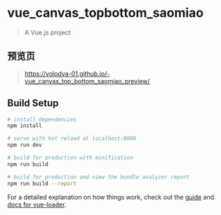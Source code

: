 # vue_canvas_topbottom_saomiao

> A Vue.js project

## 预览页
> https://volodya-01.github.io/-vue_canvas_top_bottom_saomiao_preview/

## Build Setup

``` bash
# install dependencies
npm install

# serve with hot reload at localhost:8080
npm run dev

# build for production with minification
npm run build

# build for production and view the bundle analyzer report
npm run build --report
```

For a detailed explanation on how things work, check out the [guide](http://vuejs-templates.github.io/webpack/) and [docs for vue-loader](http://vuejs.github.io/vue-loader).
